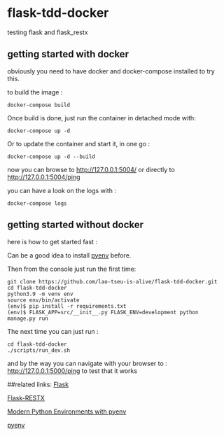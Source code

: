 # flask-tdd-docker
testing flask and flask_restx

## getting started with docker
obviously you need to have docker and docker-compose installed to try this.

to build the image :

    docker-compose build  

Once build is done, just run the container in detached mode with:

    docker-compose up -d  

Or to update the container and start it, in one go :

    docker-compose up -d --build

now you can browse to http://127.0.0.1:5004/ or directly to http://127.0.0.1:5004/ping

you can have a look on the logs with :

    docker-compose logs

## getting started without docker
here is how to get started fast :
  
  Can be a good idea to install [pyenv](https://github.com/pyenv/pyenv/) before.
  
  Then from the console just run the first time:
 
    git clone https://github.com/lao-tseu-is-alive/flask-tdd-docker.git
    cd flask-tdd-docker
    python3.9 -m venv env
    source env/bin/activate
    (env)$ pip install -r requirements.txt
    (env)$ FLASK_APP=src/__init__.py FLASK_ENV=development python manage.py run
The next time you can just run :

    cd flask-tdd-docker
    ./scripts/run_dev.sh
    
and by the way you can navigate with your browser to : http://127.0.0.1:5000/ping to test that it works

##related links:
[Flask](https://flask.palletsprojects.com/en/1.1.x/)

[Flask-RESTX](https://flask-restx.readthedocs.io/en/latest/index.html)

[Modern Python Environments with pyenv](https://testdriven.io/blog/python-environments/)

[pyenv](https://github.com/pyenv/pyenv/wiki#suggested-build-environment)
